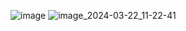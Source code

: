 ![image](https://github.com/but0wka/congruence/assets/128791365/d493bad7-3664-4628-a34a-b22a57268344)
![image_2024-03-22_11-22-41](https://github.com/but0wka/congruence/assets/128791365/f4131255-c40e-48c4-bd99-eb55b1bbb09a)
